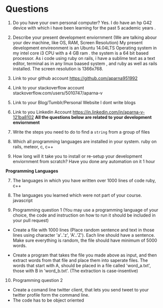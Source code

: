 # Questions

1. Do you have your own personal computer?
Yes. I do have an hp G42 device with which i have been learning for the past 5 academic years .

2. Describe your present development enviornment (We are talking abour your dev machine, like OS, RAM, Screen Resolution)
My present development envireonment is an Ubuntu 14.04LTS Operating system in my intel core i3 CPU with a 4 GB ram . the system is a 64 bit based processor. As i code using ruby on rails, i have a sublime text as a text editor, terminal as in any linux baased system , and ruby as well as rails installed. The screen resolution is 1366x768.

1. Link to your github account
https://github.com/aparna951992
2. Link to your stackoverflow account
stackoverflow.com/users/5010747/aparna-v
3. Link to your Blog/Tumblr/Personal Website
I dont write blogs
4. Link to you Linkedin Account
https://in.linkedin.com/in/aparna-v-121ba8102
**All the questions below are related to your development enviornment**

4. Write the steps you need to do to find a `string` from a group of files

5. Which all programming languages are installed in your system.
 ruby on rails, meteor, c, c++

6. How long will it take you to install or re-setup your development enviornment from scratch? Have you done any automation on it
1 hour

**Programming Languages**

7. The languages in which you have written over 1000 lines of code
ruby, c++
8. The languages you learned which were not part of your course.
javascript

9. Programming question 1 (You may use a programming language of your choice, the code and instruction on how to run it should be included in your pull request)

  * Create a file with 1000 lines (Place random sentence and text in those lines using character 'a'..'z', 'A'..'Z'). Each line should have a sentence. Make sure everything is random, the file should have minimum of 5000 words.

  * Create a program that takes the file you made above as input, and then extract words from that file and place them into saperate files. The words that start with A, should be placed in a file called 'word_a.txt', those with B in 'word_b.txt'. (The extraction is case-insentive)

10. Programming question 2

  * Create a comand line twitter client, that lets you send tweet to your twitter profile form the command line.
  * The code has to be object oriented
